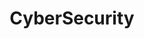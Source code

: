 ---
title: "CyberSecurity"
description: "Everything to do with cybersecurity"
slug: "cybersecurity"
image: "hutomo-abrianto-l2jk-uxb1BY-unsplash.jpg"
style:
    background: "#2a9d8f"
    color: "#fff"
---